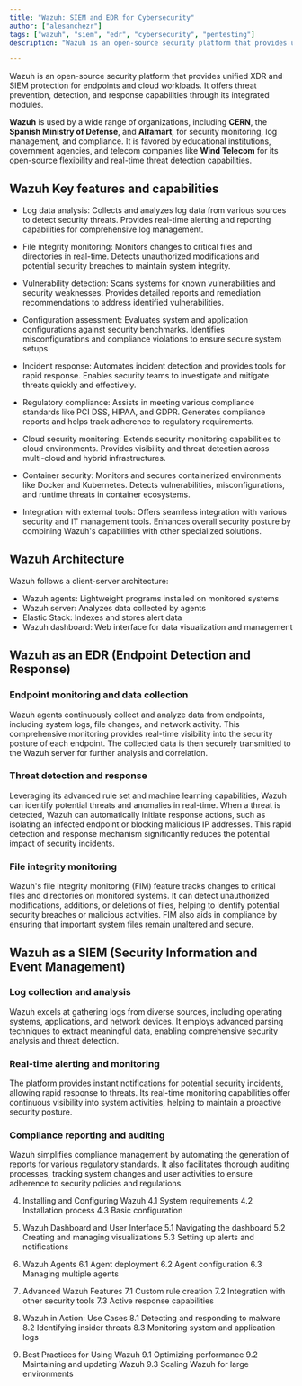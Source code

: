 ```yaml
---
title: "Wazuh: SIEM and EDR for Cybersecurity"
author: ["alesanchezr"]
tags: ["wazuh", "siem", "edr", "cybersecurity", "pentesting"]
description: "Wazuh is an open-source security platform that provides unified XDR and SIEM protection for endpoints and cloud workloads. It offers threat prevention, detection, and response capabilities through its integrated modules."

---
```


Wazuh is an open-source security platform that provides unified XDR and SIEM protection for endpoints and cloud workloads. It offers threat prevention, detection, and response capabilities through its integrated modules.

**Wazuh** is used by a wide range of organizations, including **CERN**, the **Spanish Ministry of Defense**, and **Alfamart**, for security monitoring, log management, and compliance. It is favored by educational institutions, government agencies, and telecom companies like **Wind Telecom** for its open-source flexibility and real-time threat detection capabilities.

## Wazuh Key features and capabilities

- Log data analysis: Collects and analyzes log data from various sources to detect security threats. Provides real-time alerting and reporting capabilities for comprehensive log management.

- File integrity monitoring: Monitors changes to critical files and directories in real-time.
  Detects unauthorized modifications and potential security breaches to maintain system integrity.

- Vulnerability detection: Scans systems for known vulnerabilities and security weaknesses.
  Provides detailed reports and remediation recommendations to address identified vulnerabilities.

- Configuration assessment: Evaluates system and application configurations against security benchmarks. Identifies misconfigurations and compliance violations to ensure secure system setups.

- Incident response: Automates incident detection and provides tools for rapid response. Enables security teams to investigate and mitigate threats quickly and effectively.

- Regulatory compliance: Assists in meeting various compliance standards like PCI DSS, HIPAA, and GDPR. Generates compliance reports and helps track adherence to regulatory requirements.

- Cloud security monitoring: Extends security monitoring capabilities to cloud environments. Provides visibility and threat detection across multi-cloud and hybrid infrastructures.

- Container security: Monitors and secures containerized environments like Docker and Kubernetes. Detects vulnerabilities, misconfigurations, and runtime threats in container ecosystems.

- Integration with external tools: Offers seamless integration with various security and IT management tools. Enhances overall security posture by combining Wazuh's capabilities with other specialized solutions.

## Wazuh Architecture

Wazuh follows a client-server architecture:

- Wazuh agents: Lightweight programs installed on monitored systems
- Wazuh server: Analyzes data collected by agents
- Elastic Stack: Indexes and stores alert data
- Wazuh dashboard: Web interface for data visualization and management

## Wazuh as an EDR (Endpoint Detection and Response)

### Endpoint monitoring and data collection

Wazuh agents continuously collect and analyze data from endpoints, including system logs, file changes, and network activity. This comprehensive monitoring provides real-time visibility into the security posture of each endpoint. The collected data is then securely transmitted to the Wazuh server for further analysis and correlation.

### Threat detection and response

Leveraging its advanced rule set and machine learning capabilities, Wazuh can identify potential threats and anomalies in real-time. When a threat is detected, Wazuh can automatically initiate response actions, such as isolating an infected endpoint or blocking malicious IP addresses. This rapid detection and response mechanism significantly reduces the potential impact of security incidents.

### File integrity monitoring

Wazuh's file integrity monitoring (FIM) feature tracks changes to critical files and directories on monitored systems. It can detect unauthorized modifications, additions, or deletions of files, helping to identify potential security breaches or malicious activities. FIM also aids in compliance by ensuring that important system files remain unaltered and secure.


## Wazuh as a SIEM (Security Information and Event Management)

### Log collection and analysis
Wazuh excels at gathering logs from diverse sources, including operating systems, applications, and network devices. It employs advanced parsing techniques to extract meaningful data, enabling comprehensive security analysis and threat detection.

### Real-time alerting and monitoring
The platform provides instant notifications for potential security incidents, allowing rapid response to threats. Its real-time monitoring capabilities offer continuous visibility into system activities, helping to maintain a proactive security posture.

### Compliance reporting and auditing
Wazuh simplifies compliance management by automating the generation of reports for various regulatory standards. It also facilitates thorough auditing processes, tracking system changes and user activities to ensure adherence to security policies and regulations.


4. Installing and Configuring Wazuh
   4.1 System requirements
   4.2 Installation process
   4.3 Basic configuration

5. Wazuh Dashboard and User Interface
   5.1 Navigating the dashboard
   5.2 Creating and managing visualizations
   5.3 Setting up alerts and notifications

6. Wazuh Agents
   6.1 Agent deployment
   6.2 Agent configuration
   6.3 Managing multiple agents

7. Advanced Wazuh Features
   7.1 Custom rule creation
   7.2 Integration with other security tools
   7.3 Active response capabilities

8. Wazuh in Action: Use Cases
   8.1 Detecting and responding to malware
   8.2 Identifying insider threats
   8.3 Monitoring system and application logs

9. Best Practices for Using Wazuh
   9.1 Optimizing performance
   9.2 Maintaining and updating Wazuh
   9.3 Scaling Wazuh for large environments
